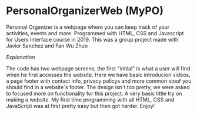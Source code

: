 # PersonalOrganizerWeb (MyPO)
Personal Organizer is a webpage where you can keep track of your activities, events and more. Programmed with HTML, CSS and Javascript for Users Interface course in 2019.
This was a group project made with Javier Sanchez and Fan Wu Zhuo

*Explanation*

The code has two webpage screens, the first "initial" is what a user will find when he first accesses the website. Here we have basic introducion videos, a page footer with contact info, privacy policys and more common stoof you should find in a website´s footer.
The design isn´t too pretty, we were asked to focused more on functionality for this project. A very basic little try on making a website. My first time programming with all HTML, CSS and JavaScript was at first pretty easy but then got harder. Enjoy!
